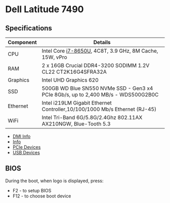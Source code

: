# Dell Latitude 7490

## Specifications

Component|Details
---------|-------
CPU|Intel Core [i7-8650U](https://ark.intel.com/content/www/us/en/ark/products/124968/intel-core-i7-8650u-processor-8m-cache-up-to-4-20-ghz.html), 4C8T, 3.9 GHz, 8M Cache, 15W, vPro
RAM|2 x 16GB Crucial DDR4-3200 SODIMM 1.2V CL22 CT2K16G4SFRA32A
Graphics|Intel UHD Graphics 620
SSD|500GB WD Blue SN550 NVMe SSD - Gen3 x4 PCIe 8Gb/s, up to 2,400 MB/s - WDS500G2B0C
Ethernet|Intel i219LM Gigabit Ethernet Controller,10/100/1000 Mb/s Ethernet (RJ-45)
WiFi|Intel Tri-Band 6G/5.8G/2.4Ghz 802.11AX AX210NGW, Blue-Tooth 5.3

* [DMI Info](dmi.html)
* [Info](info.html)
* [PCIe Devices](lspci.html)
* [USB Devices](lsusb.html)

## BIOS

During the boot, when logo is displayed, press:

* F2 - to setup BIOS
* F12 - to choose boot device


